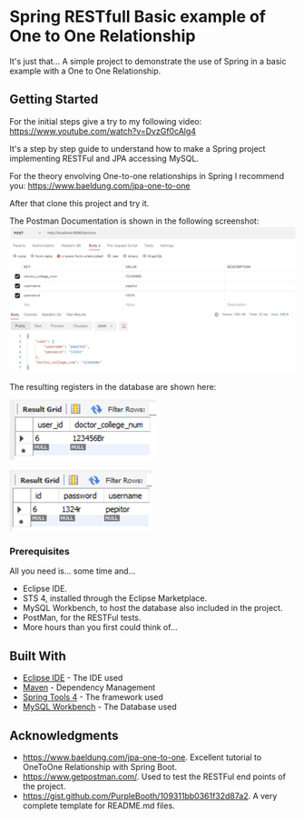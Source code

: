 # Spring RESTfull Basic example of One to One Relationship

It's just that... A simple project to demonstrate the use of Spring in a basic example with a One to One Relationship.

## Getting Started

For the initial steps give a try to my following video:
https://www.youtube.com/watch?v=DvzGf0cAlg4

It's a step by step guide to understand how to make a Spring project implementing RESTFul and JPA accessing MySQL.

For the theory envolving One-to-one relationships in Spring I recommend you:
https://www.baeldung.com/jpa-one-to-one

After that clone this project and try it.

The Postman Documentation is shown in the following screenshot:
![screenshots](https://github.com/tcrurav/SpringOneToOne-Doctors/blob/master/screenshots/postman.png)

The resulting registers in the database are shown here:

![screenshots](https://github.com/tcrurav/SpringOneToOne-Doctors/blob/master/screenshots/doctors.png)

![screenshots](https://github.com/tcrurav/SpringOneToOne-Doctors/blob/master/screenshots/users.png)

### Prerequisites

All you need is... some time and...
* Eclipse IDE.
* STS 4, installed through the Eclipse Marketplace.
* MySQL Workbench, to host the database also included in the project.
* PostMan, for the RESTFul tests.
* More hours than you first could think of...

## Built With

* [Eclipse IDE](https://www.eclipse.org/ide/) - The IDE used
* [Maven](https://maven.apache.org/) - Dependency Management
* [Spring Tools 4](https://spring.io/tools) - The framework used
* [MySQL Workbench](https://www.mysql.com/products/workbench/) - The Database used

## Acknowledgments

* https://www.baeldung.com/jpa-one-to-one. Excellent tutorial to OneToOne Relationship with Spring Boot.
* https://www.getpostman.com/. Used to test the RESTFul end points of the project.
* https://gist.github.com/PurpleBooth/109311bb0361f32d87a2. A very complete template for README.md files.